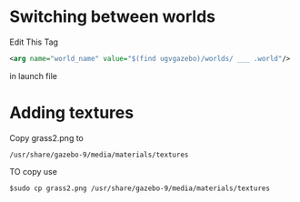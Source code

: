 # Switching between worlds 
Edit This Tag
```xml
<arg name="world_name" value="$(find ugvgazebo)/worlds/ ___ .world"/>
```
in launch file

# Adding textures
Copy grass2.png to 
```
/usr/share/gazebo-9/media/materials/textures
```
TO copy use
```
$sudo cp grass2.png /usr/share/gazebo-9/media/materials/textures
```
